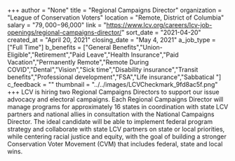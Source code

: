 +++
author = "None"
title = "Regional Campaigns Director"
organization = "League of Conservation Voters"
location = "Remote, District of Columbia"
salary = "$79,000-$96,000"
link = "https://www.lcv.org/careers/lcv-job-openings/regional-campaigns-director/"
sort_date = "2021-04-20"
created_at = "April 20, 2021"
closing_date = "May 4, 2021"
a_job_type = ["Full Time"]
b_benefits = ["General Benefits","Union-Eligible","Retirement","Paid Leave","Health Insurance","Paid Vacation","Permanently Remote","Remote During COVID","Dental","Vision","Sick time","Disability insurance","Transit benefits","Professional development","FSA","Life insurance","Sabbatical "]
c_feedback = ""
thumbnail = "../../images/LCVCheckmark_9fd8ac5f.png"
+++
LCV is hiring two Regional Campaigns Directors to support our issue advocacy and electoral campaigns. Each Regional Campaigns Director will manage programs for approximately 16 states in coordination with state LCV partners and national allies in consultation with the National Campaigns Director. The ideal candidate will be able to implement federal program strategy and collaborate with state LCV partners on state or local priorities, while centering racial justice and equity, with the goal of building a stronger Conservation Voter Movement (CVM) that includes federal, state and local wins.